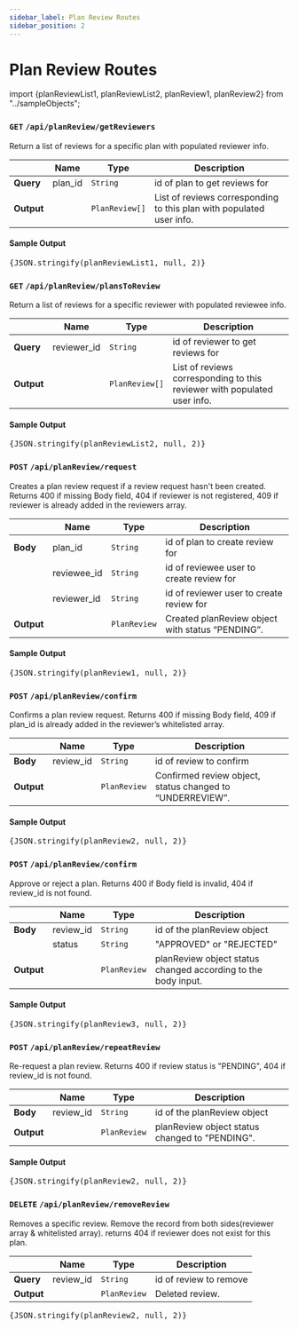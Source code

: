 ```yaml
---
sidebar_label: Plan Review Routes
sidebar_position: 2
---
```


# Plan Review Routes

import {planReviewList1, planReviewList2, planReview1, planReview2} from "../sampleObjects";

### `GET` `/api/planReview/getReviewers`

Return a list of reviews for a specific plan with populated reviewer info.

|            | Name    | Type           | Description                                                          |
| ---------- | ------- | -------------- | -------------------------------------------------------------------- |
| **Query**  | plan_id | `String`       | id of plan to get reviews for                                        |
| **Output** |         | `PlanReview[]` | List of reviews corresponding to this plan with populated user info. |

#### Sample Output

<samp>
  <pre>{JSON.stringify(planReviewList1, null, 2)}</pre>
</samp>

### `GET` `/api/planReview/plansToReview`

Return a list of reviews for a specific reviewer with populated reviewee info.

|            | Name        | Type           | Description                                                              |
| ---------- | ----------- | -------------- | ------------------------------------------------------------------------ |
| **Query**  | reviewer_id | `String`       | id of reviewer to get reviews for                                        |
| **Output** |             | `PlanReview[]` | List of reviews corresponding to this reviewer with populated user info. |

#### Sample Output

<samp>
  <pre>{JSON.stringify(planReviewList2, null, 2)}</pre>
</samp>

### `POST` `/api/planReview/request`

Creates a plan review request if a review request hasn't been created. Returns 400 if missing Body field, 404 if reviewer is not registered, 409 if reviewer is already added in the reviewers array.

|            | Name        | Type         | Description                                      |
| ---------- | ----------- | ------------ | ------------------------------------------------ |
| **Body**   | plan_id     | `String`     | id of plan to create review for                  |
|            | reviewee_id | `String`     | id of reviewee user to create review for         |
|            | reviewer_id | `String`     | id of reviewer user to create review for         |
| **Output** |             | `PlanReview` | Created planReview object with status “PENDING”. |

#### Sample Output

<samp>
  <pre>{JSON.stringify(planReview1, null, 2)}</pre>
</samp>

### `POST` `/api/planReview/confirm`

Confirms a plan review request. Returns 400 if missing Body field, 409 if plan_id is already added in the reviewer’s whitelisted array.

|            | Name      | Type         | Description                                               |
| ---------- | --------- | ------------ | --------------------------------------------------------- |
| **Body**   | review_id | `String`     | id of review to confirm                                   |
| **Output** |           | `PlanReview` | Confirmed review object, status changed to “UNDERREVIEW”. |

#### Sample Output

<samp>
  <pre>{JSON.stringify(planReview2, null, 2)}</pre>
</samp>

### `POST` `/api/planReview/confirm`

Approve or reject a plan. Returns 400 if Body field is invalid, 404 if review_id is not found.

|            | Name      | Type         | Description                                                   |
| ---------- | --------- | ------------ | ------------------------------------------------------------- |
| **Body**   | review_id | `String`     | id of the planReview object                                   |
|            | status    | `String`     | "APPROVED" or "REJECTED"                                      |
| **Output** |           | `PlanReview` | planReview object status changed according to the body input. |

#### Sample Output

<samp>
  <pre>{JSON.stringify(planReview3, null, 2)}</pre>
</samp>

### `POST` `/api/planReview/repeatReview`

Re-request a plan review. Returns 400 if review status is "PENDING", 404 if review_id is not found.

|            | Name      | Type         | Description                                    |
| ---------- | --------- | ------------ | ---------------------------------------------- |
| **Body**   | review_id | `String`     | id of the planReview object                    |
| **Output** |           | `PlanReview` | planReview object status changed to "PENDING". |

#### Sample Output

<samp>
  <pre>{JSON.stringify(planReview2, null, 2)}</pre>
</samp>

### `DELETE` `/api/planReview/removeReview`

Removes a specific review. Remove the record from both sides(reviewer array & whitelisted array). returns 404 if reviewer does not exist for this plan.

|            | Name      | Type         | Description            |
| ---------- | --------- | ------------ | ---------------------- |
| **Query**  | review_id | `String`     | id of review to remove |
| **Output** |           | `PlanReview` | Deleted review.        |

<samp>
  <pre>{JSON.stringify(planReview2, null, 2)}</pre>
</samp>
